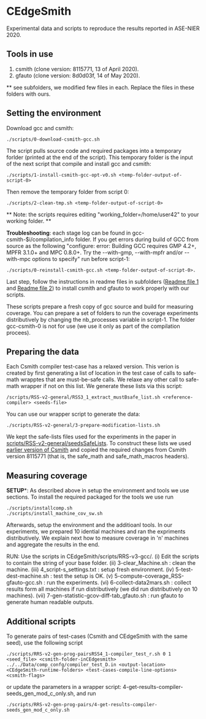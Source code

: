 # CEdgeSmith

Experimental data and scripts to reproduce the results reported in ASE-NIER 2020.

Tools in use
------------
1. csmith (clone version: 8115771, 13 of April 2020).
2. gfauto (clone version: 8d0d03f, 14 of May 2020).

** see subfolders, we modified few files in each. Replace the files in these folders with ours.

Setting the environment
-----------------------

Download gcc and csmith:
```
./scripts/0-download-csmith-gcc.sh
```
The script pulls source code and required packages into a temporary forlder (printed at the end of the script). This temporary folder is the input of the next script that compile and install gcc and csmith:
```
./scripts/1-install-csmith-gcc-opt-v0.sh <temp-folder-output-of-script-0>
```
Then remove the temporary folder from script 0:
```
./scripts/2-clean-tmp.sh <temp-folder-output-of-script-0>
```
** Note: the scripts requires editing "working_folder=/home/user42" to your working folder. **

**Troubleshooting**: each stage log can be found in gcc-csmith-$i/compilation_info folder.
If you get errors during build of GCC from source as the following
"configure: error: Building GCC requires GMP 4.2+, MPFR 3.1.0+ and MPC 0.8.0+.
 Try the --with-gmp, --with-mpfr and/or --with-mpc options to specify"
run before script-1:
```
./scripts/0-reinstall-csmith-gcc.sh <temp-folder-output-of-script-0>.
```
Last step, follow the instructions in readme files in subfolders ([Readme file 1](https://github.com/karineek/CEdgeSmith/blob/master/csmith/README.md) and [Readme file 2](https://github.com/karineek/CEdgeSmith/blob/master/gfauto/README.md)) to install csmith and gfauto to work properly with our scripts.

These scripts prepare a fresh copy of gcc source and build for measuring coverage. You can prepare a set of folders to run the coverage experiments distributively by changing the nb_processes variable in script-1. The folder gcc-csmith-0 is not for use (we use it only as part of the compilation procees).

Preparing the data
------------------
Each Csmith compiler test-case has a relaxed version. This verion is created by first generating a list of location in the test case of calls to safe-math wrapptes that are must-be-safe calls. We relaxe any other call to safe-math wrapper if not on this list. We generate these lists via this script:
```
/scripts/RSS-v2-general/RSS3_1_extract_mustBsafe_list.sh <reference-compiler> <seeds-file>
```
You can use our wrapper script to generate the data:
```
./scripts/RSS-v2-general/3-prepare-modification-lists.sh
```
We kept the safe-lists files used for the experiments in the paper in [scripts/RSS-v2-general/seedsSafeLists](https://github.com/karineek/CEdgeSmith/tree/master/scripts/RSS-v2-general/seedsSafeLists). To construct these lists we used [earlier version of Csmith](https://github.com/karineek/CEdgeSmith/blob/master/scripts/csmith_version_gen_seeds.txt) and copied the required changes from Csmith version 8115771 (that is, the safe_math and safe_math_macros headers). 

Measuring coverage 
------------------
**SETUP***: As described above in setup the environment and tools we use sections. 
To install the required packaged for the tools we use run
```
./scripts/installcomp.sh
./scripts/install_machine_cov_sw.sh
```
Afterwards, setup the environment and the additioanl tools. In our experiments, we prepared 10 idential machines and ran the expriments distributively.
We explain next how to measure coverage in 'n' machines and aggregate the results in the end.
 
 RUN:
 Use the scripts in CEdgeSmith/scripts/RRS-v3-gcc/. 
   (i) Edit the scripts to contain the string of your base folder.
  (ii) 3-clear_Machine.sh :  clean the machine.
 (iii) 4_script-s_settings.txt : setup fresh environment.
  (iv) 5-test-dest-machine.sh : test the setup is OK.
   (v) 5-compute-coverage_RSS-gfauto-gcc.sh : run the experiments.
  (vi) 6-collect-data2mars.sh : collect results form all machines if run distributively (we did run distributively on 10 machines).
 (vii) 7-gen-statistic-gcov-diff-tab_gfauto.sh : run gfauto to generate human readable outputs.

 
Additional scripts
------------------
To generate pairs of test-cases (Csmith and CEdgeSmith with the same seed), use the following script
```
./scripts/RRS-v2-gen-prog-pairsRSS4_1-compiler_test_r.sh 0 1 <seed_file> <csmith-folder-inCEdgesmith> ../../Data/comp_confg/compiler_test_D.in <output-location> <CEdgeSmith-runtime-folders> <test-cases-compile-line-options> <csmith-flags>
``` 
or update the parameters in a wrapper script: 4-get-results-compiler-seeds_gen_mod_c_only.sh, and run
```
./scripts/RRS-v2-gen-prog-pairs/4-get-results-compiler-seeds_gen_mod_c_only.sh
```

